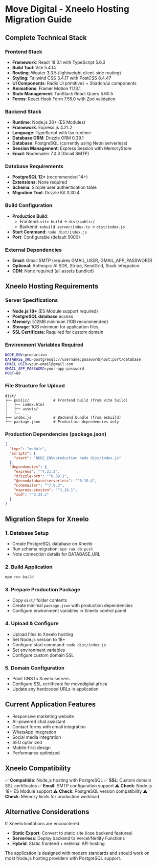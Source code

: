 # Move Digital - Xneelo Hosting Migration Guide

## Complete Technical Stack

### Frontend Stack
- **Framework**: React 18.3.1 with TypeScript 5.6.3
- **Build Tool**: Vite 5.4.14
- **Routing**: Wouter 3.3.5 (lightweight client-side routing)
- **Styling**: Tailwind CSS 3.4.17 with PostCSS 8.4.47
- **UI Components**: Radix UI primitives + Shadcn/ui components
- **Animations**: Framer Motion 11.13.1
- **State Management**: TanStack React Query 5.60.5
- **Forms**: React Hook Form 7.55.0 with Zod validation

### Backend Stack
- **Runtime**: Node.js 20+ (ES Modules)
- **Framework**: Express.js 4.21.2
- **Language**: TypeScript with tsx runtime
- **Database ORM**: Drizzle ORM 0.39.1
- **Database**: PostgreSQL (currently using Neon serverless)
- **Session Management**: Express Session with MemoryStore
- **Email**: Nodemailer 7.0.3 (Gmail SMTP)

### Database Requirements
- **PostgreSQL 12+** (recommended 14+)
- **Extensions**: None required
- **Schema**: Simple user authentication table
- **Migration Tool**: Drizzle Kit 0.30.4

### Build Configuration
- **Production Build**: 
  - Frontend: `vite build` → `dist/public/`
  - Backend: `esbuild server/index.ts` → `dist/index.js`
- **Start Command**: `node dist/index.js`
- **Port**: Configurable (default 5000)

### External Dependencies
- **Email**: Gmail SMTP (requires GMAIL_USER, GMAIL_APP_PASSWORD)
- **Optional**: Anthropic AI SDK, Stripe, SendGrid, Slack integration
- **CDN**: None required (all assets bundled)

## Xneelo Hosting Requirements

### Server Specifications
- **Node.js 18+** (ES Module support required)
- **PostgreSQL database** access
- **Memory**: 512MB minimum (1GB recommended)
- **Storage**: 1GB minimum for application files
- **SSL Certificate**: Required for custom domain

### Environment Variables Required
```bash
NODE_ENV=production
DATABASE_URL=postgresql://username:password@host:port/database
GMAIL_USER=your-email@gmail.com
GMAIL_APP_PASSWORD=your-app-password
PORT=80
```

### File Structure for Upload
```
dist/
├── public/           # Frontend build (from vite build)
│   ├── index.html
│   ├── assets/
│   └── ...
├── index.js          # Backend bundle (from esbuild)
└── package.json      # Production dependencies only
```

### Production Dependencies (package.json)
```json
{
  "type": "module",
  "scripts": {
    "start": "NODE_ENV=production node dist/index.js"
  },
  "dependencies": {
    "express": "^4.21.2",
    "drizzle-orm": "^0.39.1",
    "@neondatabase/serverless": "^0.10.4",
    "nodemailer": "^7.0.3",
    "express-session": "^1.18.1",
    "zod": "^3.24.2"
  }
}
```

## Migration Steps for Xneelo

### 1. Database Setup
- Create PostgreSQL database on Xneelo
- Run schema migration: `npm run db:push`
- Note connection details for DATABASE_URL

### 2. Build Application
```bash
npm run build
```

### 3. Prepare Production Package
- Copy `dist/` folder contents
- Create minimal `package.json` with production dependencies
- Configure environment variables in Xneelo control panel

### 4. Upload & Configure
- Upload files to Xneelo hosting
- Set Node.js version to 18+
- Configure start command: `node dist/index.js`
- Set environment variables
- Configure custom domain SSL

### 5. Domain Configuration
- Point DNS to Xneelo servers
- Configure SSL certificate for movedigital.africa
- Update any hardcoded URLs in application

## Current Application Features
- Responsive marketing website
- AI-powered chat assistant
- Contact forms with email integration
- WhatsApp integration
- Social media integration
- SEO optimized
- Mobile-first design
- Performance optimized

## Xneelo Compatibility
✅ **Compatible**: Node.js hosting with PostgreSQL
✅ **SSL**: Custom domain SSL certificates
✅ **Email**: SMTP configuration support
⚠️ **Check**: Node.js 18+ ES Module support
⚠️ **Check**: PostgreSQL version compatibility
⚠️ **Check**: Memory limits for production workload

## Alternative Considerations
If Xneelo limitations are encountered:
- **Static Export**: Convert to static site (lose backend features)
- **Serverless**: Deploy backend to Vercel/Netlify Functions
- **Hybrid**: Static frontend + external API hosting

The application is designed with modern standards and should work on most Node.js hosting providers with PostgreSQL support.